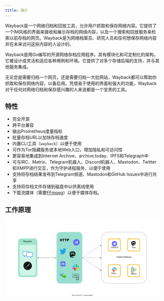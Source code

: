 ```yaml
---
title: 简介
---
```


Wayback是一个网络归档和回放工具，允许用户抓取和保存网络内容。它提供了一个IM风格的界面来接收和展示存档的网络内容，以及一个搜索和回放服务来检索以前存档的网页。Wayback是为网络档案员、研究人员和任何想保存网络内容并在未来访问这些内容的人设计的。

Wayback是用Go编写的开源网络存档应用程序。具有模块化和可定制化的架构，它被设计成灵活和适应各种用例和环境。它提供了对多个存储后端的支持，并与其他服务集成。

无论您是需要归档一个网页，还是需要归档一大批网站，Wayback都可以帮助你抓取和保存网络内容，以备后用。凭借易于使用的界面和强大的功能，Wayback对于任何对网络归档和保存感兴趣的人来说都是一个宝贵的工具。

## 特性

- 完全开源
- 跨平台兼容
- 输出Prometheus度量指标
- 批量存档URL以加快存档速度
- 内置CLI工具（`wayback`）以便于使用
- 可作为Tor隐藏服务或本地Web入口，增加隐私和可访问性
- 更容易地集成到Internet Archive、archive.today、IPFS和Telegraph中
- 可与IRC、Matrix、Telegram机器人、Discord机器人、Mastodon、Twitter和XMPP进行交互，作为守护进程服务，以便于使用
- 支持将存档结果发布到Telegram频道、Mastodon和GitHub Issues中进行共享
- 支持将存档文件存储到磁盘中以供离线使用
- 下载流媒体（需要[FFmpeg](https://ffmpeg.org/)）以便于媒体存档。

## 工作原理

![How wayback works](./assets/wayback.svg "How wayback works")
